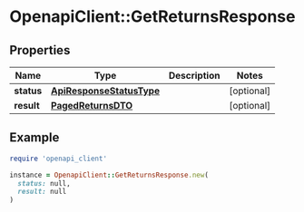 # OpenapiClient::GetReturnsResponse

## Properties

| Name | Type | Description | Notes |
| ---- | ---- | ----------- | ----- |
| **status** | [**ApiResponseStatusType**](ApiResponseStatusType.md) |  | [optional] |
| **result** | [**PagedReturnsDTO**](PagedReturnsDTO.md) |  | [optional] |

## Example

```ruby
require 'openapi_client'

instance = OpenapiClient::GetReturnsResponse.new(
  status: null,
  result: null
)
```

